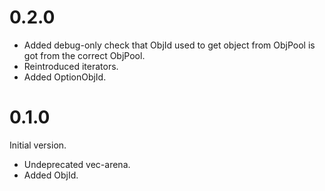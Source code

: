 0.2.0
=====

* Added debug-only check that ObjId used to get object from ObjPool is got from the correct ObjPool.
* Reintroduced iterators.
* Added OptionObjId.

0.1.0
=====

Initial version.
* Undeprecated vec-arena.
* Added ObjId.
